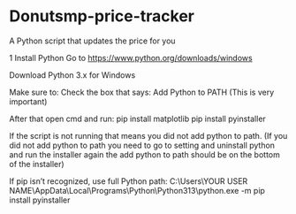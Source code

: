 # Donutsmp-price-tracker
A Python script that updates the price for you

1  Install Python
Go to https://www.python.org/downloads/windows

Download Python 3.x for Windows

Make sure to:
Check the box that says: Add Python to PATH
(This is very important)

After that open cmd and run:
pip install matplotlib
pip install pyinstaller

If the script is not running that means you did not add python to path. (If you did not add python to path you need to go to setting and uninstall python and run the installer again the add python to path should be on the bottom of the installer)

If pip isn’t recognized, use full Python path:
C:\Users\YOUR USER NAME\AppData\Local\Programs\Python\Python313\python.exe -m pip install pyinstaller
